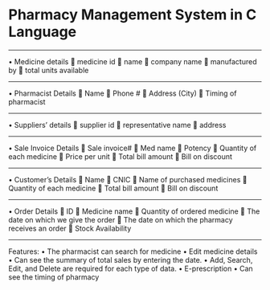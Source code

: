 # Pharmacy Management System in C Language
___________________________________________

•	Medicine details 
	medicine id
	name
	company name
	manufactured by 
	total units available 
_________________________

•	Pharmacist Details
	Name
	Phone #
	Address (City)
	Timing of pharmacist
_________________________

•	Suppliers’ details 
	supplier id
	representative name
	address
_________________________
•	Sale Invoice Details
	Sale invoice#
	Med name
	Potency
	Quantity of each medicine
	Price per unit
	Total bill amount
	Bill on discount
_________________________

•	Customer’s Details
	Name
	CNIC
	Name of purchased medicines
	Quantity of each medicine
	Total bill amount
	Bill on discount
_________________________

•	Order Details
	ID
	Medicine name
	Quantity of ordered medicine
	The date on which we give the order
	The date on which the pharmacy receives an order
	Stock Availability
_________________________

Features: 
•	The pharmacist can search for medicine
•	Edit medicine details 
•	Can see the summary of total sales by entering the date.
•	Add, Search, Edit, and Delete are required for each type of data. 
•	E-prescription
•	Can see the timing of pharmacy
